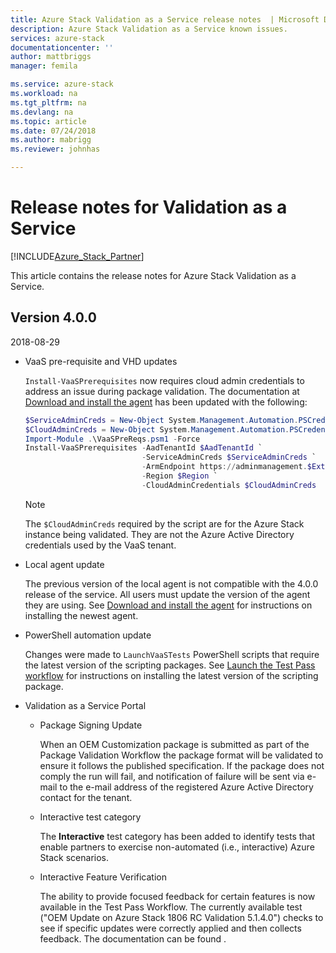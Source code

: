 ```yaml
---
title: Azure Stack Validation as a Service release notes  | Microsoft Docs
description: Azure Stack Validation as a Service known issues.
services: azure-stack
documentationcenter: ''
author: mattbriggs
manager: femila

ms.service: azure-stack
ms.workload: na
ms.tgt_pltfrm: na
ms.devlang: na
ms.topic: article
ms.date: 07/24/2018
ms.author: mabrigg
ms.reviewer: johnhas

---
```


# Release notes for Validation as a Service

[!INCLUDE[Azure_Stack_Partner](./includes/azure-stack-partner-appliesto.md)]

This article contains the release notes for Azure Stack Validation as a Service.

## Version 4.0.0

2018-08-29

- VaaS pre-requisite and VHD updates

    `Install-VaaSPrerequisites` now requires cloud admin credentials to address an issue during package validation. The documentation at [Download and install the agent](azure-stack-vaas-local-agent.md#download-and-install-the-agent) has been updated with the following:

    ```PowerShell
    $ServiceAdminCreds = New-Object System.Management.Automation.PSCredential "<aadServiceAdminUser>", (ConvertTo-SecureString "<aadServiceAdminPassword>" -AsPlainText -Force)
    $CloudAdminCreds = New-Object System.Management.Automation.PSCredential "<cloudAdminDomain\username>", (ConvertTo-SecureString "<cloudAdminPassword>" -AsPlainText -Force)
    Import-Module .\VaaSPreReqs.psm1 -Force
    Install-VaaSPrerequisites -AadTenantId $AadTenantId `
                              -ServiceAdminCreds $ServiceAdminCreds `
                              -ArmEndpoint https://adminmanagement.$ExternalFqdn `
                              -Region $Region `
                              -CloudAdminCredentials $CloudAdminCreds
    ```
    > [!NOTE]
    > The `$CloudAdminCreds` required by the script are for the Azure Stack instance being validated. They are not the Azure Active Directory credentials used by the VaaS tenant.

- Local agent update

    The previous version of the local agent is not compatible with the 4.0.0 release of the service. All users must update the version of the agent they are using. See [Download and install the agent](azure-stack-vaas-local-agent.md#download-and-install-the-agent) for instructions on installing the newest agent.

- PowerShell automation update

    Changes were made to `LaunchVaaSTests` PowerShell scripts that require the latest version of the scripting packages. See [Launch the Test Pass workflow](azure-stack-vaas-automate-with-powershell.md#launch-the-test-pass-workflow) for instructions on installing the latest version of the scripting package.

- Validation as a Service Portal

  - Package Signing Update

    When an OEM Customization package is submitted as part of the Package Validation Workflow the package format will be validated to ensure it follows the published specification. If the package does not comply the run will fail, and notification of failure will be sent via e-mail to the e-mail address of the registered Azure Active Directory contact for the tenant.

  - Interactive test category

    The **Interactive** test category has been added to identify tests that enable partners to exercise non-automated (i.e., interactive) Azure Stack scenarios.

  - Interactive Feature Verification

    The ability to provide focused feedback for certain features is now available in the Test Pass Workflow. The currently available test ("OEM Update on Azure Stack 1806 RC Validation 5.1.4.0") checks to see if specific updates were correctly applied and then collects feedback. The documentation can be found <TODO>.